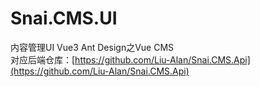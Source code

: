 # Snai.CMS.UI
内容管理UI Vue3 Ant Design之Vue CMS  
对应后端仓库：[https://github.com/Liu-Alan/Snai.CMS.Api](https://github.com/Liu-Alan/Snai.CMS.Api)  